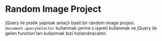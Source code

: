 # Random Image Project
jQuery ile pratik yapmak amaçlı basit bir random image projesi. `document.querySelector` kullanmak yerine `$` işareti kullanmak ve jQuery ile gelen function'ları kullanmak bizi hızlandıracaktır.